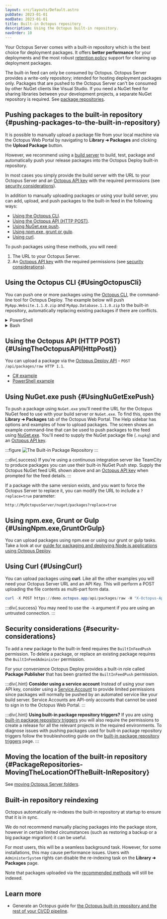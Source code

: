 ```yaml
---
layout: src/layouts/Default.astro
pubDate: 2023-01-01
modDate: 2023-01-01
title: Built-in Octopus repository
description: Using the Octopus built-in repository.
navOrder: 10
---
```


Your Octopus Server comes with a built-in repository which is the best choice for deployment packages. It offers **better performance** for your deployments and the most robust [retention policy](/docs/administration/retention-policies) support for cleaning up deployment packages.

The built-in feed can only be consumed by Octopus. Octopus Server provides a write-only repository; intended for hosting deployment packages only. Packages that are pushed to the Octopus Server can't be consumed by other NuGet clients like Visual Studio. If you need a NuGet feed for sharing libraries between your development projects, a separate NuGet repository is required. See [package repositories](/docs/packaging-applications/package-repositories).

## Pushing packages to the built-in repository {#pushing-packages-to-the-built-in-repository}

It is possible to manually upload a package file from your local machine via the Octopus Web Portal by navigating to **Library ➜ Packages** and clicking the **Upload Package** button.

However, we recommend using a [build server](/docs/packaging-applications/build-servers) to build, test, package and automatically push your release packages into the Octopus Deploy built-in repository.

In most cases you simply provide the build server with the URL to your Octopus Server and an [Octopus API key](/docs/octopus-rest-api/how-to-create-an-api-key) with the required permissions  (see [security considerations](/docs/packaging-applications/package-repositories/built-in-repository/#security-considerations)).

In addition to manually uploading packages or using your build server, you can add, upload, and push packages to the built-in feed in the following ways:

- [Using the Octopus CLI](#UsingOctopusCli).
- [Using the Octopus API (HTTP POST)](#UsingTheOctopusAPI(HttpPost)).
- [Using NuGet.exe push](#UsingNuGetExePush).
- [Using npm.exe, grunt or gulp](#UsingNpm.exe,GruntOrGulp).
- [Using curl](#UsingCurl).

To push packages using these methods, you will need:

1. The URL to your Octopus Server.
2. An [Octopus API key](/docs/octopus-rest-api/how-to-create-an-api-key) with the required permissions (see [security considerations](/docs/packaging-applications/package-repositories/built-in-repository/#security-considerations)).

## Using the Octopus CLI {#UsingOctopusCli}

You can push one or more packages using the [Octopus CLI](/docs/packaging-applications/create-packages/octopus-cli), the command-line tool for Octopus Deploy. The example below will push `MyApp.Website.1.1.0.zip` and `MyApp.Database.1.1.0.zip` to the built-in repository, automatically replacing existing packages if there are conflicts.

<details data-group="packaging-built-in-repository">
<summary>PowerShell</summary>

```powershell
C:\> octo push --package MyApp.Website.1.1.0.zip --package MyApp.Database.1.1.0.zip --replace-existing --server https://my.octopus.url --apiKey API-XXXXXXXXXXXXXXXX
```

</details>
<details data-group="packaging-built-in-repository">
<summary>Bash</summary>

```bash
$ octo push --package MyApp.Website.1.1.0.zip --package MyApp.Database.1.1.0.zip --replace-existing --server https://my.octopus.url --apiKey API-XXXXXXXXXXXXXXXX
```

</details>

## Using the Octopus API (HTTP POST) {#UsingTheOctopusAPI(HttpPost)}

You can upload a package via the [Octopus Deploy API](/docs/octopus-rest-api) - `POST /api/packages/raw HTTP 1.1`.

- [C# example](https://github.com/OctopusDeploy/OctopusDeploy-Api/blob/master/Octopus.Client/Csharp/Feeds/PushPackage.cs)
- [PowerShell example](https://github.com/OctopusDeploy/OctopusDeploy-Api/blob/master/REST/PowerShell/Feeds/PushPackage.ps1)

## Using NuGet.exe push {#UsingNuGetExePush}

To push a package using `NuGet.exe` you'll need the URL for the Octopus NuGet feed to use with your build server or `NuGet.exe`. To find this, open the **Library ➜ Packages** tab of the Octopus Web Portal.  The Help sidebar has options and examples of how to upload packages. The screen shows an example command-line that can be used to push packages to the feed using [NuGet.exe](http://docs.nuget.org/docs/start-here/installing-nuget). You'll need to supply the NuGet package file (`.nupkg`) and an [Octopus API key](/docs/octopus-rest-api/how-to-create-an-api-key).

:::figure
![The Built-in Package Repository](/docs/packaging-applications/package-repositories/built-in-repository/built-in-package-repository.png)
:::

:::div{.success}
If you're using a continuous integration server like TeamCity to produce packages you can use their built-in NuGet Push step. Supply the Octopus NuGet feed URL shown above and an [Octopus API key](/docs/octopus-rest-api/how-to-create-an-api-key) when prompted for the feed details.
:::

If a package with the same version exists, and you want to force the Octopus Server to replace it, you can modify the URL to include a `?replace=true` parameter:

`http://MyOctopusServer/nuget/packages?replace=true`

## Using npm.exe, Grunt or Gulp {#UsingNpm.exe,GruntOrGulp}

You can upload packages using npm.exe or using our grunt or gulp tasks. Take a look at our [guide for packaging and deploying Node.js applications using Octopus Deploy](/docs/deployments/node-js/node-on-linux).

## Using Curl {#UsingCurl}

You can upload packages using **curl**. Like all the other examples you will need your Octopus Server URL and an API Key. This will perform a POST uploading the file contents as multi-part form data.

```powershell
curl -X POST https://demo.octopus.app/api/packages/raw -H "X-Octopus-ApiKey: API-YOUR-API-KEY" -F "data=@Demo.1.0.0.zip"
```

:::div{.success}
You may need to use the `-k` argument if you are using an untrusted connection.
:::

## Security considerations {#security-considerations}

To add a new package to the built-in feed requires the `BuiltInFeedPush` permission. To delete a package, or replace an existing package requires the `BuiltInFeedAdminister` permission.

For your convenience Octopus Deploy provides a built-in role called **Package Publisher** that has been granted the `BuiltInFeedPush` permission.

:::div{.hint}
**Consider using a service account**
Instead of using your own API key, consider using a [Service Account](/docs/security/users-and-teams/service-accounts) to provide limited permissions since packages will normally be pushed by an automated service like your build server. Service Accounts are API-only accounts that cannot be used to sign in to the Octopus Web Portal.
:::

:::div{.hint}
**Using built-in package repository triggers?**
If you are using [built-in package repository triggers](/docs/projects/project-triggers/built-in-package-repository-triggers) you will also require the permissions to create a release for all the relevant projects in the required environments. To diagnose issues with pushing packages used for built-in package repository triggers follow the troubleshooting guide on the [built-in package repository triggers](/docs/projects/project-triggers/built-in-package-repository-triggers) page.
:::

## Moving the location of the built-in repository {#PackageRepositories-MovingTheLocationOfTheBuilt-InRepository}

See [moving Octopus Server folders](/docs/administration/managing-infrastructure/server-configuration-and-file-storage/moving-octopus-server-folders/#move-octopus-home-folder).

## Built-in repository reindexing

Octopus automatically re-indexes the built-in repository at startup to ensure that it is in sync.

We do not recommend manually placing packages into the package store, however in certain limited circumstances (such as restoring a backup or a big package migration) it can be useful.

For most users, this will be a seamless background task. However, for some installations, this may cause performance issues. Users with `AdministerSystem` rights can disable the re-indexing task on the **Library ➜ Packages** page.

Note that packages uploaded via the [recommended methods](/docs/packaging-applications/package-repositories/built-in-repository/#pushing-packages-to-the-built-in-repository) will still be indexed.

## Learn more

- Generate an Octopus guide for [the Octopus built-in repository and the rest of your CI/CD pipeline](https://octopus.com/docs/guides).


